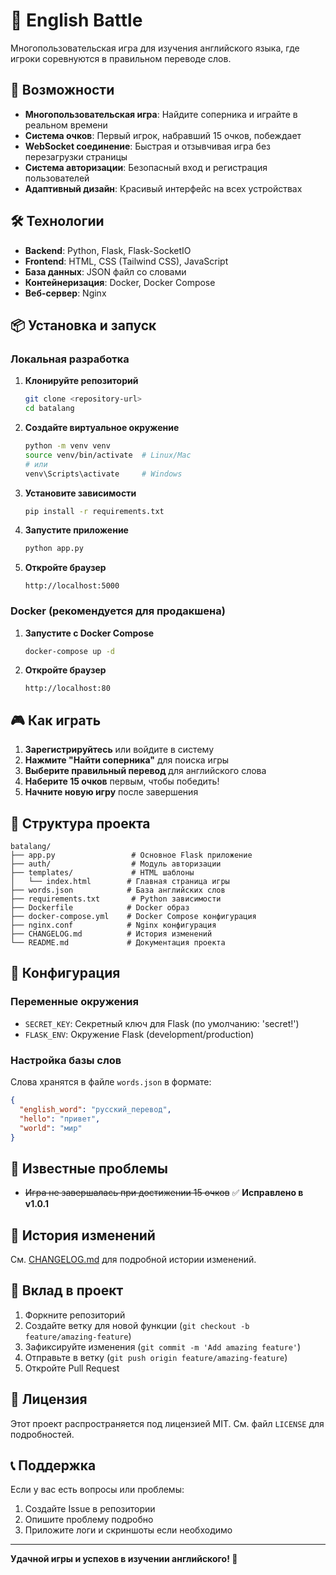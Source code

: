 # 🧠 English Battle

Многопользовательская игра для изучения английского языка, где игроки соревнуются в правильном переводе слов.

## 🚀 Возможности

- **Многопользовательская игра**: Найдите соперника и играйте в реальном времени
- **Система очков**: Первый игрок, набравший 15 очков, побеждает
- **WebSocket соединение**: Быстрая и отзывчивая игра без перезагрузки страницы
- **Система авторизации**: Безопасный вход и регистрация пользователей
- **Адаптивный дизайн**: Красивый интерфейс на всех устройствах

## 🛠️ Технологии

- **Backend**: Python, Flask, Flask-SocketIO
- **Frontend**: HTML, CSS (Tailwind CSS), JavaScript
- **База данных**: JSON файл со словами
- **Контейнеризация**: Docker, Docker Compose
- **Веб-сервер**: Nginx

## 📦 Установка и запуск

### Локальная разработка

1. **Клонируйте репозиторий**
   ```bash
   git clone <repository-url>
   cd batalang
   ```

2. **Создайте виртуальное окружение**
   ```bash
   python -m venv venv
   source venv/bin/activate  # Linux/Mac
   # или
   venv\Scripts\activate     # Windows
   ```

3. **Установите зависимости**
   ```bash
   pip install -r requirements.txt
   ```

4. **Запустите приложение**
   ```bash
   python app.py
   ```

5. **Откройте браузер**
   ```
   http://localhost:5000
   ```

### Docker (рекомендуется для продакшена)

1. **Запустите с Docker Compose**
   ```bash
   docker-compose up -d
   ```

2. **Откройте браузер**
   ```
   http://localhost:80
   ```

## 🎮 Как играть

1. **Зарегистрируйтесь** или войдите в систему
2. **Нажмите "Найти соперника"** для поиска игры
3. **Выберите правильный перевод** для английского слова
4. **Наберите 15 очков** первым, чтобы победить!
5. **Начните новую игру** после завершения

## 📁 Структура проекта

```
batalang/
├── app.py                 # Основное Flask приложение
├── auth/                  # Модуль авторизации
├── templates/             # HTML шаблоны
│   └── index.html        # Главная страница игры
├── words.json            # База английских слов
├── requirements.txt       # Python зависимости
├── Dockerfile            # Docker образ
├── docker-compose.yml    # Docker Compose конфигурация
├── nginx.conf            # Nginx конфигурация
├── CHANGELOG.md          # История изменений
└── README.md             # Документация проекта
```

## 🔧 Конфигурация

### Переменные окружения

- `SECRET_KEY`: Секретный ключ для Flask (по умолчанию: 'secret!')
- `FLASK_ENV`: Окружение Flask (development/production)

### Настройка базы слов

Слова хранятся в файле `words.json` в формате:
```json
{
  "english_word": "русский_перевод",
  "hello": "привет",
  "world": "мир"
}
```

## 🐛 Известные проблемы

- ~~Игра не завершалась при достижении 15 очков~~ ✅ **Исправлено в v1.0.1**

## 📝 История изменений

См. [CHANGELOG.md](CHANGELOG.md) для подробной истории изменений.

## 🤝 Вклад в проект

1. Форкните репозиторий
2. Создайте ветку для новой функции (`git checkout -b feature/amazing-feature`)
3. Зафиксируйте изменения (`git commit -m 'Add amazing feature'`)
4. Отправьте в ветку (`git push origin feature/amazing-feature`)
5. Откройте Pull Request

## 📄 Лицензия

Этот проект распространяется под лицензией MIT. См. файл `LICENSE` для подробностей.

## 📞 Поддержка

Если у вас есть вопросы или проблемы:

1. Создайте Issue в репозитории
2. Опишите проблему подробно
3. Приложите логи и скриншоты если необходимо

---

**Удачной игры и успехов в изучении английского! 🎉**
